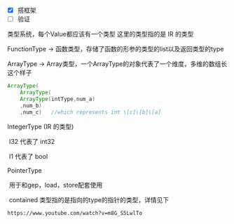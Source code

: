 - [x] 搭框架
- [ ] 验证

类型系统，每个Value都应该有一个类型 这里的类型指的是 IR 的类型

FunctionType -> 函数类型，存储了函数的形参的类型的list以及返回类型的type

ArrayType -> Array类型，一个ArrayType的对象代表了一个维度，多维的数组长这个样子

```java
ArrayType(
    ArrayType(
    ArrayType(intType,num_a)
    ,num_b)
    ,num_c)   //which represents int \[c]\[b]\[a]
```

IntegerType (IR 的类型)

​ I32 代表了 int32

​ I1 代表了 bool

PointerType

​ 用于和gep，load，store配套使用

​ contained 类型指的是指向的type的指针的类型，详情见下

```
https://www.youtube.com/watch?v=m8G_S5LwlTo
```

​		